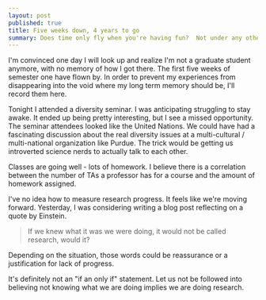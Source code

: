 ```yaml
---
layout: post
published: true
title: Five weeks down, 4 years to go
summary: Does time only fly when you're having fun?  Not under any other conditions?
---
```


I'm convinced one day I will look up and realize I'm not a graduate student 
anymore, with no memory of how I got there.  The first five weeks of
semester one have flown by.  In order to prevent my experiences from disappearing into the
void where my long term memory should be, I'll record them here.

Tonight I attended a diversity seminar.  I was anticipating struggling to stay awake.
It ended up being pretty interesting, but I see a missed opportunity.  The
seminar attendees looked like the United Nations.  We could have had a
fascinating discussion about the real diversity issues at a multi-cultural /
multi-national organization like Purdue.  The trick would be getting us
introverted science nerds to actually talk to each other.

Classes are going well - lots of homework.  I believe there is a correlation
between the number of TAs a professor has for a course and the amount of
homework assigned.

I've no idea how to measure research progress.  It feels like we're moving
forward.  Yesterday, I was considering writing a blog post reflecting on a
quote by Einstein.

> If we knew what it was we were doing, it would not be called research, would
> it?

Depending on the situation, those words could be reassurance or a justification
for lack of progress. 

It's definitely not an "if an only if" statement.  Let us not be followed into
believing not knowing what we are doing implies we are doing research.








